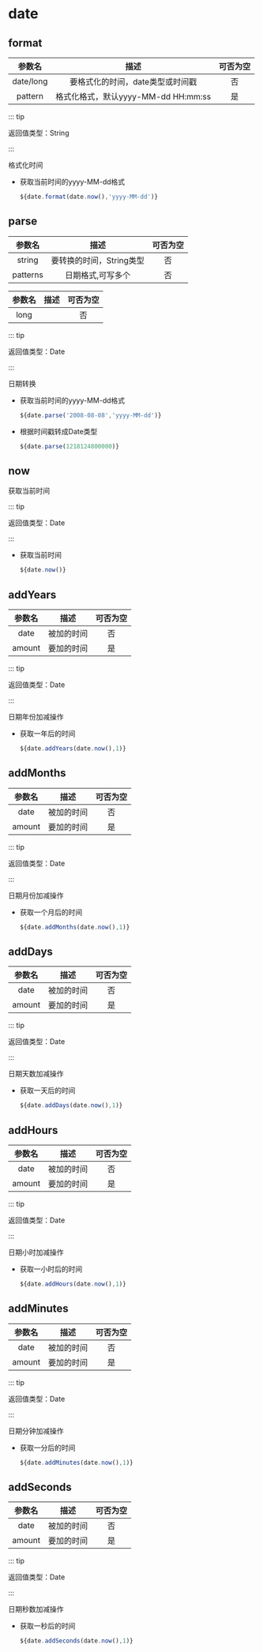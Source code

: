 # date

## format

|  参数名   |                描述                 | 可否为空 |
| :-------: | :---------------------------------: | :------: |
| date/long |  要格式化的时间，date类型或时间戳   |    否    |
|  pattern  | 格式化格式，默认yyyy-MM-dd HH:mm:ss |    是    |

::: tip 

返回值类型：String 

:::

格式化时间


- 获取当前时间的yyyy-MM-dd格式

  ```javascript
  ${date.format(date.now(),'yyyy-MM-dd')}
  ```


## parse
|  参数名  |           描述           | 可否为空 |
| :------: | :----------------------: | :------: |
|  string  | 要转换的时间，String类型 |    否    |
| patterns |    日期格式,可写多个     |    否    |

| 参数名 | 描述 | 可否为空 |
| :----: | :--: | :------: |
|  long  |      |    否    |

::: tip 

返回值类型：Date

:::

日期转换


- 获取当前时间的yyyy-MM-dd格式

  ```javascript
  ${date.parse('2008-08-08','yyyy-MM-dd')}
  ```

- 根据时间戳转成Date类型

  ```javascript
  ${date.parse(1218124800000)}
  ```

## now

获取当前时间

::: tip 

返回值类型：Date

:::

- 获取当前时间

  ```javascript
  ${date.now()}
  ```

## addYears

| 参数名 |    描述    | 可否为空 |
| :----: | :--------: | :------: |
|  date  | 被加的时间 |    否    |
| amount | 要加的时间 |    是    |

::: tip 

返回值类型：Date

:::

日期年份加减操作


- 获取一年后的时间

  ```javascript
  ${date.addYears(date.now(),1)}
  ```

## addMonths

| 参数名 |    描述    | 可否为空 |
| :----: | :--------: | :------: |
|  date  | 被加的时间 |    否    |
| amount | 要加的时间 |    是    |

::: tip 

返回值类型：Date

:::

日期月份加减操作


- 获取一个月后的时间

  ```javascript
  ${date.addMonths(date.now(),1)}
  ```

## addDays

| 参数名 |    描述    | 可否为空 |
| :----: | :--------: | :------: |
|  date  | 被加的时间 |    否    |
| amount | 要加的时间 |    是    |

::: tip 

返回值类型：Date

:::

日期天数加减操作


- 获取一天后的时间

  ```javascript
  ${date.addDays(date.now(),1)}
  ```

## addHours

| 参数名 |    描述    | 可否为空 |
| :----: | :--------: | :------: |
|  date  | 被加的时间 |    否    |
| amount | 要加的时间 |    是    |

::: tip 

返回值类型：Date

:::

日期小时加减操作


- 获取一小时后的时间

  ```javascript
  ${date.addHours(date.now(),1)}
  ```

## addMinutes

| 参数名 |    描述    | 可否为空 |
| :----: | :--------: | :------: |
|  date  | 被加的时间 |    否    |
| amount | 要加的时间 |    是    |

::: tip 

返回值类型：Date

:::

日期分钟加减操作


- 获取一分后的时间

  ```javascript
  ${date.addMinutes(date.now(),1)}
  ```

## addSeconds

| 参数名 |    描述    | 可否为空 |
| :----: | :--------: | :------: |
|  date  | 被加的时间 |    否    |
| amount | 要加的时间 |    是    |

::: tip 

返回值类型：Date

:::

日期秒数加减操作


- 获取一秒后的时间

  ```javascript
  ${date.addSeconds(date.now(),1)}
  ```